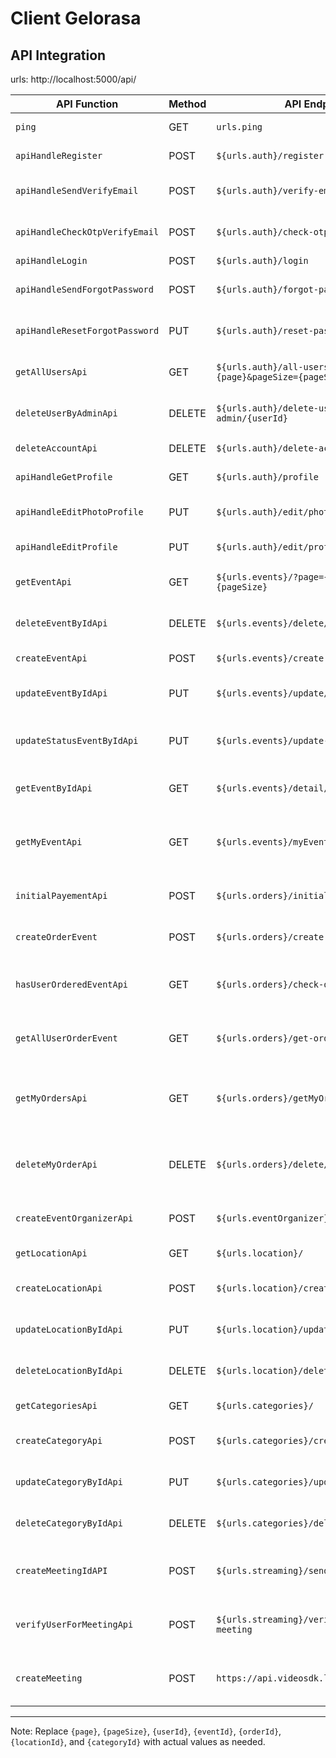 # Client Gelorasa

## API Integration

urls: http://localhost:5000/api/

| API Function                   | Method   | API Endpoint                                      | Description                                        |
|--------------------------------|----------|---------------------------------------------------|----------------------------------------------------|
| `ping`                         | GET      | `urls.ping`                                       | Ping the server                                    |
| `apiHandleRegister`            | POST     | `${urls.auth}/register`                           | Register a new user                                |
| `apiHandleSendVerifyEmail`     | POST     | `${urls.auth}/verify-email`                       | Send verification email                            |
| `apiHandleCheckOtpVerifyEmail` | POST     | `${urls.auth}/check-otp`                          | Check OTP for email verification                  |
| `apiHandleLogin`               | POST     | `${urls.auth}/login`                              | User login                                         |
| `apiHandleSendForgotPassword`  | POST     | `${urls.auth}/forgot-password`                    | Send forgot password request                       |
| `apiHandleResetForgotPassword` | PUT      | `${urls.auth}/reset-password`                     | Reset forgotten password                           |
| `getAllUsersApi`               | GET      | `${urls.auth}/all-users?page={page}&pageSize={pageSize}` | Get all users with pagination               |
| `deleteUserByAdminApi`         | DELETE   | `${urls.auth}/delete-user-by-admin/{userId}`      | Delete a user by admin                             |
| `deleteAccountApi`             | DELETE   | `${urls.auth}/delete-account`                     | Delete account                                     |
| `apiHandleGetProfile`          | GET      | `${urls.auth}/profile`                            | Get user profile                                   |
| `apiHandleEditPhotoProfile`    | PUT      | `${urls.auth}/edit/photoProfile`                  | Edit user's profile photo                          |
| `apiHandleEditProfile`         | PUT      | `${urls.auth}/edit/profile`                       | Edit user profile                                  |
| `getEventApi`                  | GET      | `${urls.events}/?page={page}&pageSize={pageSize}` | Get events with pagination                         |
| `deleteEventByIdApi`           | DELETE   | `${urls.events}/delete/{eventId}`                 | Delete an event by its ID                          |
| `createEventApi`               | POST     | `${urls.events}/create`                           | Create a new event                                 |
| `updateEventByIdApi`           | PUT      | `${urls.events}/update/{eventId}`                 | Update an event by its ID                          |
| `updateStatusEventByIdApi`     | PUT      | `${urls.events}/update-status/{eventId}`          | Update the status of an event by its ID            |
| `getEventByIdApi`              | GET      | `${urls.events}/detail/{eventId}`                 | Get details of an event by its ID                  |
| `getMyEventApi`                | GET      | `${urls.events}/myEvent`                          | Get events associated with the current user        |
| `initialPayementApi`           | POST     | `${urls.orders}/initialPayment/{eventId}`         | Initialize payment for an event                    |
| `createOrderEvent`             | POST     | `${urls.orders}/create`                           | Create a new order for an event                    |
| `hasUserOrderedEventApi`       | GET      | `${urls.orders}/check-order/{eventId}`            | Check if a user has ordered for an event           |
| `getAllUserOrderEvent`         | GET      | `${urls.orders}/get-order-user/{eventId}`         | Get all orders for a specific event                |
| `getMyOrdersApi`               | GET      | `${urls.orders}/getMyOrder`                       | Get all orders made by the current user            |
| `deleteMyOrderApi`             | DELETE   | `${urls.orders}/delete/{orderId}`                 | Delete an order made by the current user           |
| `createEventOrganizerApi`      | POST     | `${urls.eventOrganizer}/create`                   | Create a new event organizer                       |
| `getLocationApi`               | GET      | `${urls.location}/`                               | Get all locations                                  |
| `createLocationApi`            | POST     | `${urls.location}/create`                         | Create a new location                              |
| `updateLocationByIdApi`        | PUT      | `${urls.location}/update/{locationId}`            | Update a location by its ID                        |
| `deleteLocationByIdApi`        | DELETE   | `${urls.location}/delete/{locationId}`            | Delete a location by its ID                        |
| `getCategoriesApi`             | GET      | `${urls.categories}/`                             | Get all categories                                 |
| `createCategoryApi`            | POST     | `${urls.categories}/create`                       | Create a new category                              |
| `updateCategoryByIdApi`        | PUT      | `${urls.categories}/update/{categoryId}`          | Update a category by its ID                        |
| `deleteCategoryByIdApi`        | DELETE   | `${urls.categories}/delete/{categoryId}`          | Delete a category by its ID                        |
| `createMeetingIdAPI`           | POST     | `${urls.streaming}/send-meeting`                  | Create a meeting ID for streaming                  |
| `verifyUserForMeetingApi`      | POST     | `${urls.streaming}/verify-user-for-meeting`       | Verify a user for meeting access                   |
| `createMeeting`                | POST     | `https://api.videosdk.live/v2/rooms`               | Create a meeting room for streaming                |

---

Note: Replace `{page}`, `{pageSize}`, `{userId}`, `{eventId}`, `{orderId}`, `{locationId}`, and `{categoryId}` with actual values as needed.
